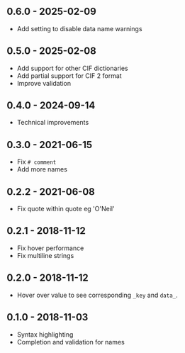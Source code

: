 ## 0.6.0 - 2025-02-09
- Add setting to disable data name warnings

## 0.5.0 - 2025-02-08
- Add support for other CIF dictionaries
- Add partial support for CIF 2 format
- Improve validation

## 0.4.0 - 2024-09-14
- Technical improvements

## 0.3.0 - 2021-06-15
- Fix `# comment`
- Add more names

## 0.2.2 - 2021-06-08
- Fix quote within quote eg 'O'Neil'

## 0.2.1 - 2018-11-12
- Fix hover performance
- Fix multiline strings

## 0.2.0 - 2018-11-12
- Hover over value to see corresponding `_key` and `data_`.

## 0.1.0 - 2018-11-03
- Syntax highlighting
- Completion and validation for names
